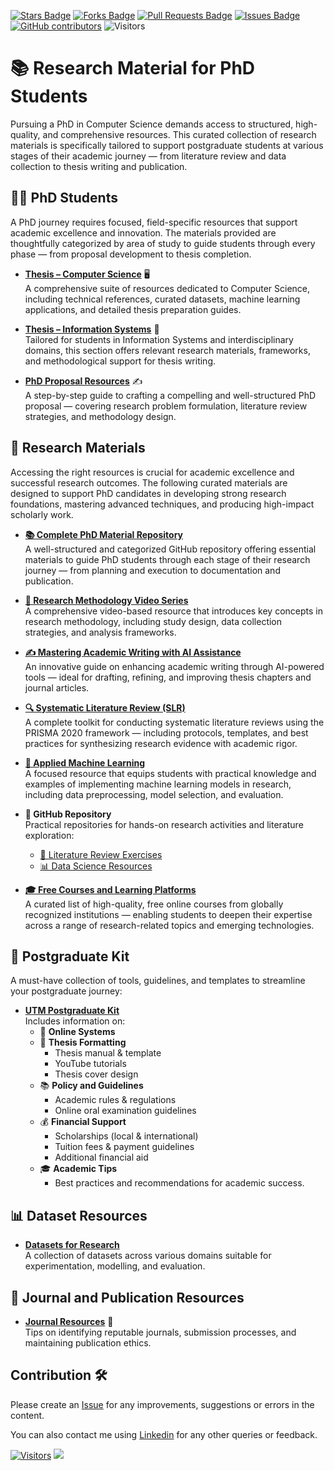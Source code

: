 <a href="https://github.com/drshahizan/research-material/stargazers"><img src="https://img.shields.io/github/stars/drshahizan/research-material" alt="Stars Badge"/></a>
<a href="https://github.com/drshahizan/research-material/network/members"><img src="https://img.shields.io/github/forks/drshahizan/research-material" alt="Forks Badge"/></a>
<a href="https://github.com/drshahizan/research-material/pulls"><img src="https://img.shields.io/github/issues-pr/drshahizan/research-material" alt="Pull Requests Badge"/></a>
<a href="https://github.com/drshahizan/research-material/issues"><img src="https://img.shields.io/github/issues/drshahizan/research-material" alt="Issues Badge"/></a>
<a href="https://github.com/drshahizan/research-material/graphs/contributors"><img alt="GitHub contributors" src="https://img.shields.io/github/contributors/drshahizan/research-material?color=2b9348"></a>
![Visitors](https://api.visitorbadge.io/api/visitors?path=https%3A%2F%2Fgithub.com%2Fdrshahizan%2Fresearch-material&labelColor=%23d9e3f0&countColor=%23697689&style=flat)

# 📚 Research Material for PhD Students

Pursuing a PhD in Computer Science demands access to structured, high-quality, and comprehensive resources. This curated collection of research materials is specifically tailored to support postgraduate students at various stages of their academic journey — from literature review and data collection to thesis writing and publication.

## 👨‍🎓 PhD Students  

A PhD journey requires focused, field-specific resources that support academic excellence and innovation. The materials provided are thoughtfully categorized by area of study to guide students through every phase — from proposal development to thesis completion.

- **[Thesis – Computer Science](/material/student.md#computer-science)** 🖥️  
  A comprehensive suite of resources dedicated to Computer Science, including technical references, curated datasets, machine learning applications, and detailed thesis preparation guides.

- **[Thesis – Information Systems](/material/student.md#social-science)** 📘  
  Tailored for students in Information Systems and interdisciplinary domains, this section offers relevant research materials, frameworks, and methodological support for thesis writing.

- **[PhD Proposal Resources](/material/student.md#-phd-proposal)** ✍️  
  A step-by-step guide to crafting a compelling and well-structured PhD proposal — covering research problem formulation, literature review strategies, and methodology design.

## 🧾 Research Materials  

Accessing the right resources is crucial for academic excellence and successful research outcomes. The following curated materials are designed to support PhD candidates in developing strong research foundations, mastering advanced techniques, and producing high-impact scholarly work.

- **[📚 Complete PhD Material Repository](https://github.com/drshahizan/research-material/tree/main/material)**  
  A well-structured and categorized GitHub repository offering essential materials to guide PhD students through each stage of their research journey — from planning and execution to documentation and publication.

- **[🎥 Research Methodology Video Series](https://github.com/drshahizan/research-design/blob/main/materials/slides.md)**  
  A comprehensive video-based resource that introduces key concepts in research methodology, including study design, data collection strategies, and analysis frameworks.

- **[✍️ Mastering Academic Writing with AI Assistance](https://github.com/drshahizan/short-course/tree/main/workshop/25AIwriting)**  
  An innovative guide on enhancing academic writing through AI-powered tools — ideal for drafting, refining, and improving thesis chapters and journal articles.

- **[🔍 Systematic Literature Review (SLR)](https://github.com/drshahizan/short-course/tree/main/workshop/25slr)**  
  A complete toolkit for conducting systematic literature reviews using the PRISMA 2020 framework — including protocols, templates, and best practices for synthesizing research evidence with academic rigor.

- **[🤖 Applied Machine Learning](https://github.com/drshahizan/research-material/blob/main/material/applied-ml.md)**  
  A focused resource that equips students with practical knowledge and examples of implementing machine learning models in research, including data preprocessing, model selection, and evaluation.

- **🧠 GitHub Repository**  
  Practical repositories for hands-on research activities and literature exploration:  
  - [📄 Literature Review Exercises](https://github.com/drshahizan/research-design/blob/main/materials/lr.md)  
  - [📊 Data Science Resources](https://github.com/drshahizan/research-design/blob/main/materials/ds.md)

- **[🎓 Free Courses and Learning Platforms](https://github.com/drshahizan/research-material/blob/main/material/free-courses.md)**  
  A curated list of high-quality, free online courses from globally recognized institutions — enabling students to deepen their expertise across a range of research-related topics and emerging technologies.

## 🎒 Postgraduate Kit

A must-have collection of tools, guidelines, and templates to streamline your postgraduate journey:

- **[UTM Postgraduate Kit](https://github.com/drshahizan/research-material/blob/main/material/utm-kit.md)**  
  Includes information on:
  - 🔗 **Online Systems**
  - 📄 **Thesis Formatting**
     - Thesis manual & template  
     - YouTube tutorials  
     - Thesis cover design
  - 📚 **Policy and Guidelines**
     - Academic rules & regulations  
     - Online oral examination guidelines
  - 💰 **Financial Support**
     - Scholarships (local & international)  
     - Tuition fees & payment guidelines  
     - Additional financial aid
  - 🎓 **Academic Tips**  
     - Best practices and recommendations for academic success.
       
## 📊 Dataset Resources

- **[Datasets for Research](https://github.com/drshahizan/research-material/blob/main/material/dataset.md)**  
  A collection of datasets across various domains suitable for experimentation, modelling, and evaluation.

## 📖 Journal and Publication Resources

- **[Journal Resources]()** 📝  
  Tips on identifying reputable journals, submission processes, and maintaining publication ethics.

## Contribution 🛠️
Please create an [Issue](https://github.com/drshahizan/research-material/issues) for any improvements, suggestions or errors in the content.

You can also contact me using [Linkedin](https://www.linkedin.com/in/drshahizan/) for any other queries or feedback.

[![Visitors](https://api.visitorbadge.io/api/visitors?path=https%3A%2F%2Fgithub.com%2Fdrshahizan&labelColor=%23697689&countColor=%23555555&style=plastic)](https://visitorbadge.io/status?path=https%3A%2F%2Fgithub.com%2Fdrshahizan)
![](https://hit.yhype.me/github/profile?user_id=81284918)
